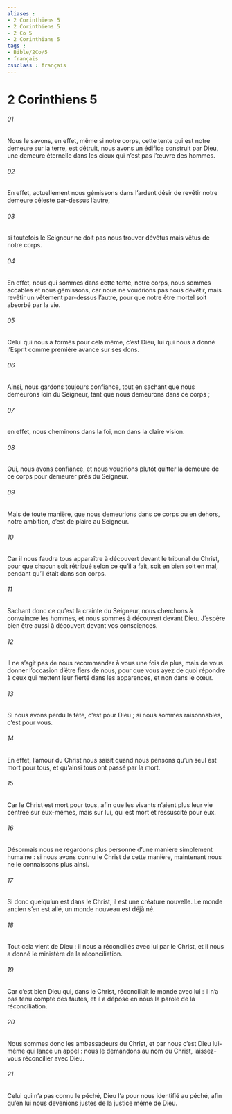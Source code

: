 ```yaml
---
aliases : 
- 2 Corinthiens 5
- 2 Corinthiens 5
- 2 Co 5
- 2 Corinthians 5
tags : 
- Bible/2Co/5
- français
cssclass : français
---
```


# 2 Corinthiens 5

###### 01
Nous le savons, en effet, même si notre corps, cette tente qui est notre demeure sur la terre, est détruit, nous avons un édifice construit par Dieu, une demeure éternelle dans les cieux qui n’est pas l’œuvre des hommes.
###### 02
En effet, actuellement nous gémissons dans l’ardent désir de revêtir notre demeure céleste par-dessus l’autre,
###### 03
si toutefois le Seigneur ne doit pas nous trouver dévêtus mais vêtus de notre corps.
###### 04
En effet, nous qui sommes dans cette tente, notre corps, nous sommes accablés et nous gémissons, car nous ne voudrions pas nous dévêtir, mais revêtir un vêtement par-dessus l’autre, pour que notre être mortel soit absorbé par la vie.
###### 05
Celui qui nous a formés pour cela même, c’est Dieu, lui qui nous a donné l’Esprit comme première avance sur ses dons.
###### 06
Ainsi, nous gardons toujours confiance, tout en sachant que nous demeurons loin du Seigneur, tant que nous demeurons dans ce corps ;
###### 07
en effet, nous cheminons dans la foi, non dans la claire vision.
###### 08
Oui, nous avons confiance, et nous voudrions plutôt quitter la demeure de ce corps pour demeurer près du Seigneur.
###### 09
Mais de toute manière, que nous demeurions dans ce corps ou en dehors, notre ambition, c’est de plaire au Seigneur.
###### 10
Car il nous faudra tous apparaître à découvert devant le tribunal du Christ, pour que chacun soit rétribué selon ce qu’il a fait, soit en bien soit en mal, pendant qu’il était dans son corps.
###### 11
Sachant donc ce qu’est la crainte du Seigneur, nous cherchons à convaincre les hommes, et nous sommes à découvert devant Dieu. J’espère bien être aussi à découvert devant vos consciences.
###### 12
Il ne s’agit pas de nous recommander à vous une fois de plus, mais de vous donner l’occasion d’être fiers de nous, pour que vous ayez de quoi répondre à ceux qui mettent leur fierté dans les apparences, et non dans le cœur.
###### 13
Si nous avons perdu la tête, c’est pour Dieu ; si nous sommes raisonnables, c’est pour vous.
###### 14
En effet, l’amour du Christ nous saisit quand nous pensons qu’un seul est mort pour tous, et qu’ainsi tous ont passé par la mort.
###### 15
Car le Christ est mort pour tous, afin que les vivants n’aient plus leur vie centrée sur eux-mêmes, mais sur lui, qui est mort et ressuscité pour eux.
###### 16
Désormais nous ne regardons plus personne d’une manière simplement humaine : si nous avons connu le Christ de cette manière, maintenant nous ne le connaissons plus ainsi.
###### 17
Si donc quelqu’un est dans le Christ, il est une créature nouvelle. Le monde ancien s’en est allé, un monde nouveau est déjà né.
###### 18
Tout cela vient de Dieu : il nous a réconciliés avec lui par le Christ, et il nous a donné le ministère de la réconciliation.
###### 19
Car c’est bien Dieu qui, dans le Christ, réconciliait le monde avec lui : il n’a pas tenu compte des fautes, et il a déposé en nous la parole de la réconciliation.
###### 20
Nous sommes donc les ambassadeurs du Christ, et par nous c’est Dieu lui-même qui lance un appel : nous le demandons au nom du Christ, laissez-vous réconcilier avec Dieu.
###### 21
Celui qui n’a pas connu le péché, Dieu l’a pour nous identifié au péché, afin qu’en lui nous devenions justes de la justice même de Dieu.
